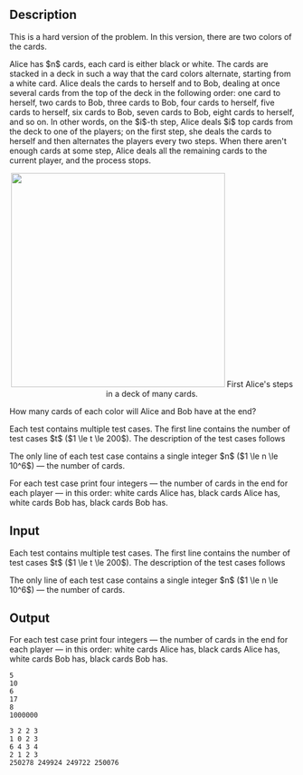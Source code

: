 ## Description

<div><p><span class="tex-font-style-it">This is a hard version of the problem. In this version, there are two colors of the cards.</span></p><p>Alice has $n$ cards, each card is either black or white. The cards are stacked in a deck in such a way that the card colors alternate, starting from a white card. Alice deals the cards to herself and to Bob, dealing at once several cards from the top of the deck in the following order: one card to herself, two cards to Bob, three cards to Bob, four cards to herself, five cards to herself, six cards to Bob, seven cards to Bob, eight cards to herself, and so on. In other words, on the $i$-th step, Alice deals $i$ top cards from the deck to one of the players; on the first step, she deals the cards to herself and then alternates the players every two steps. When there aren't enough cards at some step, Alice deals all the remaining cards to the current player, and the process stops.</p><center> <img class="tex-graphics" src="file://EnBn1i5g.png" style="max-width: 100.0%;max-height: 100.0%;" width="378px"> <span class="tex-font-size-small">First Alice's steps in a deck of many cards.</span> </center><p>How many cards of each color will Alice and Bob have at the end?</p></div><div class="input-specification"><p>Each test contains multiple test cases. The first line contains the number of test cases $t$ ($1 \le t \le 200$). The description of the test cases follows</p><p>The only line of each test case contains a single integer $n$ ($1 \le n \le 10^6$)&nbsp;— the number of cards.</p></div><div class="output-specification"><p>For each test case print four integers&nbsp;— the number of cards in the end for each player&nbsp;— in this order: white cards Alice has, black cards Alice has, white cards Bob has, black cards Bob has.</p></div>

## Input

<p>Each test contains multiple test cases. The first line contains the number of test cases $t$ ($1 \le t \le 200$). The description of the test cases follows</p><p>The only line of each test case contains a single integer $n$ ($1 \le n \le 10^6$)&nbsp;— the number of cards.</p>

## Output

<p>For each test case print four integers&nbsp;— the number of cards in the end for each player&nbsp;— in this order: white cards Alice has, black cards Alice has, white cards Bob has, black cards Bob has.</p>





```input1|2,4,6
5
10
6
17
8
1000000
```




```output1
3 2 2 3
1 0 2 3
6 4 3 4
2 1 2 3
250278 249924 249722 250076
```


